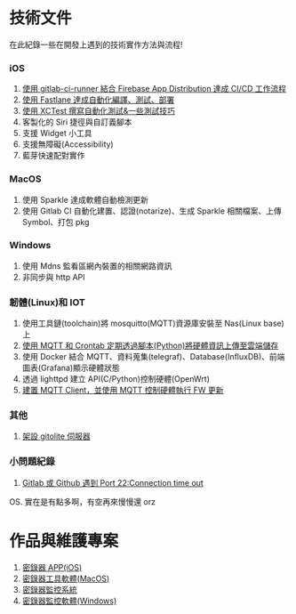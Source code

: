 # 技術文件

在此紀錄一些在開發上遇到的技術實作方法與流程!

### iOS

1. [使用 gitlab-ci-runner 結合 Firebase App Distribution 達成 CI/CD 工作流程](GitLab_Ci_&_Firebase)
1. [使用 Fastlane 達成自動化編譯、測試、部署](Fastlane)
1. [使用 XCTest 撰寫自動化測試&一些測試技巧](UITest_iOS)
1. 客製化的 Siri 捷徑與自訂義腳本
1. 支援 Widget 小工具
1. 支援無障礙(Accessibility)
1. 藍芽快速配對實作

### MacOS

1. 使用 Sparkle 達成軟體自動檢測更新
1. 使用 Gitlab CI 自動化建置、認證(notarize)、生成 Sparkle 相關檔案、上傳 Symbol、打包 pkg

### Windows

1. 使用 Mdns 監看區網內裝置的相關網路資訊
1. 非同步與 http API

### 韌體(Linux)和 IOT

1. 使用工具鏈(toolchain)將 mosquitto(MQTT)資源庫安裝至 Nas(Linux base)上
1. [使用 MQTT 和 Crontab 定期透過腳本(Python)將硬體資訊上傳至雲端儲存](FW_Dev\MQTT_script_develop)
1. 使用 Docker 結合 MQTT、資料蒐集(telegraf)、Database(InfluxDB)、前端圖表(Grafana)顯示硬體狀態
1. 透過 lighttpd 建立 API(C/Python)控制硬體(OpenWrt)
1. [建置 MQTT Client，並使用 MQTT 控制硬體執行 FW 更新](FW_Dev/MQTT_Client)

### 其他

1. [架設 gitolite 伺服器](Gitolite_Server)

### 小問題紀錄

1. [Gitlab 或 Github 遇到 Port 22:Connection time out](小問題/Port22_Connection_time_out)

OS. 實在是有點多啊，有空再來慢慢還 orz

# 作品與維護專案

1. [密錄器 APP(iOS)](Portfolios/DPB_APP)
2. [密錄器工具軟體(MacOS)](Portfolios/DPB_TOOLBOX_Mac)
3. [密錄器監控系統](Portfolios/DPB_Control_Center2)
4. [密錄器監控軟體(Windows)](Portfolios/DPB_Control_Center_Win)

